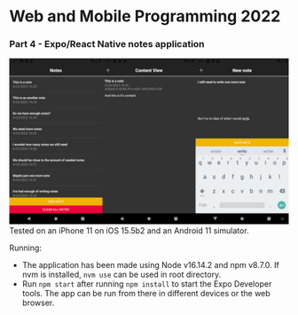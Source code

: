 # Web and Mobile Programming 2022
### Part 4 - Expo/React Native notes application

![Screenshots of the notes application running on an Android simulator](demo.jpg "Screenshots from Android simulator")
Tested on an iPhone 11 on iOS 15.5b2 and an Android 11 simulator.

Running:
 - The application has been made using Node v16.14.2 and npm v8.7.0. If nvm is installed, `nvm use` can be used in root directory.
 - Run `npm start` after running `npm install` to start the Expo Developer tools. The app can be run from there in different devices or the web browser.
